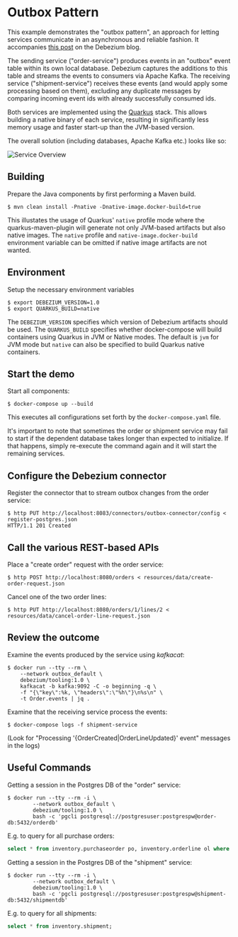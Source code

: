 # Outbox Pattern

This example demonstrates the "outbox pattern", an approach for letting services communicate in an asynchronous and reliable fashion.
It accompanies [this post](https://debezium.io/blog/2019/02/19/reliable-microservices-data-exchange-with-the-outbox-pattern) on the Debezium blog.

The sending service ("order-service") produces events in an "outbox" event table within its own local database.
Debezium captures the additions to this table and streams the events to consumers via Apache Kafka.
The receiving service ("shipment-service") receives these events (and would apply some processing based on them),
excluding any duplicate messages by comparing incoming event ids with already successfully consumed ids.

Both services are implemented using the [Quarkus](https://quarkus.io) stack.
This allows building a native binary of each service, resulting in significantly less memory usage and faster start-up than the JVM-based version.

The overall solution (including databases, Apache Kafka etc.) looks like so:

![Service Overview](service-overview.png)

## Building

Prepare the Java components by first performing a Maven build.

```console
$ mvn clean install -Pnative -Dnative-image.docker-build=true
```

This illustates the usage of Quarkus' `native` profile mode where the quarkus-maven-plugin will generate not only JVM-based artifacts but also native images.
The `native` profile and `native-image.docker-build` environment variable can be omitted if native image artifacts are not wanted.

## Environment

Setup the necessary environment variables

```console
$ export DEBEZIUM_VERSION=1.0
$ export QUARKUS_BUILD=native
```

The `DEBEZIUM_VERSION` specifies which version of Debezium artifacts should be used.
The `QUARKUS_BUILD` specifies whether docker-compose will build containers using Quarkus in JVM or Native modes.
The default is `jvm` for JVM mode but `native` can also be specified to build Quarkus native containers.
  
## Start the demo  

Start all components:

```console
$ docker-compose up --build
```

This executes all configurations set forth by the `docker-compose.yaml` file.

It's important to note that sometimes the order or shipment service may fail to start if the dependent database takes longer than expected to initialize.  If that happens, simply re-execute the command again and it will start the remaining services. 

## Configure the Debezium connector

Register the connector that to stream outbox changes from the order service: 

```console
$ http PUT http://localhost:8083/connectors/outbox-connector/config < register-postgres.json
HTTP/1.1 201 Created
```

## Call the various REST-based APIs

Place a "create order" request with the order service:

```console
$ http POST http://localhost:8080/orders < resources/data/create-order-request.json
```

Cancel one of the two order lines:

```console
$ http PUT http://localhost:8080/orders/1/lines/2 < resources/data/cancel-order-line-request.json
```

## Review the outcome

Examine the events produced by the service using _kafkacat_:

```console
$ docker run --tty --rm \
    --network outbox_default \
    debezium/tooling:1.0 \
    kafkacat -b kafka:9092 -C -o beginning -q \
    -f "{\"key\":%k, \"headers\":\"%h\"}\n%s\n" \
    -t Order.events | jq .
```

Examine that the receiving service process the events:

```console
$ docker-compose logs -f shipment-service
```

(Look for "Processing '{OrderCreated|OrderLineUpdated}' event" messages in the logs)

## Useful Commands

Getting a session in the Postgres DB of the "order" service:

```console
$ docker run --tty --rm -i \
        --network outbox_default \
        debezium/tooling:1.0 \
        bash -c 'pgcli postgresql://postgresuser:postgrespw@order-db:5432/orderdb'        
```

E.g. to query for all purchase orders:

```sql
select * from inventory.purchaseorder po, inventory.orderline ol where ol.order_id = po.id;
```

Getting a session in the Postgres DB of the "shipment" service:

```console
$ docker run --tty --rm -i \
        --network outbox_default \
        debezium/tooling:1.0 \
        bash -c 'pgcli postgresql://postgresuser:postgrespw@shipment-db:5432/shipmentdb'
```

E.g. to query for all shipments:

```sql
select * from inventory.shipment;
```
